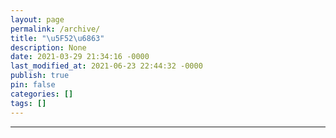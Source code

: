 ```yaml
---
layout: page
permalink: /archive/
title: "\u5F52\u6863"
description: None
date: 2021-03-29 21:34:16 -0000
last_modified_at: 2021-06-23 22:44:32 -0000
publish: true
pin: false
categories: []
tags: []
---
```

* * *
